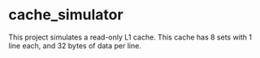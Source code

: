 # cache_simulator

This project simulates a read-only L1 cache. This cache has 8 sets with 1 line each, and 32 bytes of data per line.
